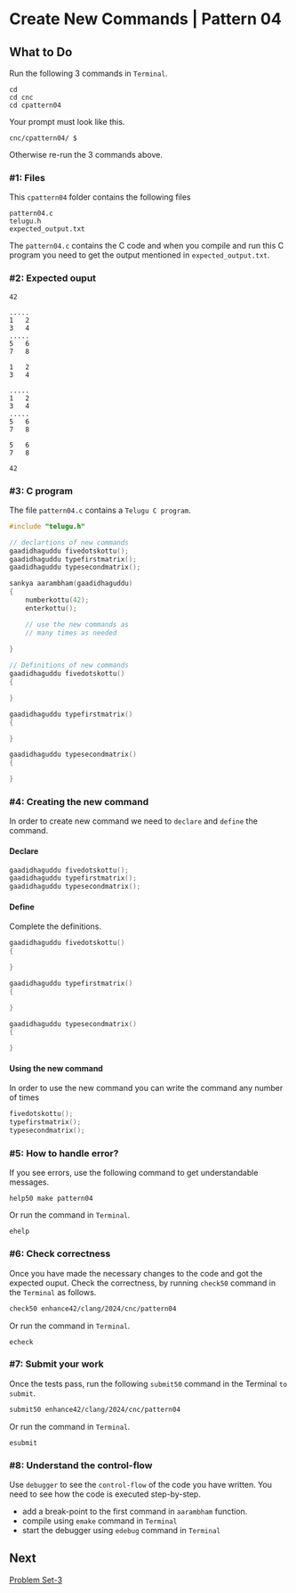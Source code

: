 Create New Commands | Pattern 04
================================

What to Do
----------
Run the following 3 commands in `Terminal`.

    cd
    cd cnc
    cd cpattern04

Your prompt must look like this.

    cnc/cpattern04/ $

Otherwise re-run the 3 commands above.


### #1: Files
This `cpattern04` folder contains the following files
```
pattern04.c
telugu.h
expected_output.txt
```
The `pattern04.c` contains the C code and when you compile and run this C program you need to get the output mentioned in `expected_output.txt`.

### #2: Expected ouput

```
42

.....
1   2
3   4
.....
5   6
7   8

1   2
3   4

.....
1   2
3   4
.....
5   6
7   8

5   6
7   8

42

```

### #3: C program
The file `pattern04.c` contains a `Telugu C program`.
```c
#include "telugu.h"

// declartions of new commands
gaadidhaguddu fivedotskottu();
gaadidhaguddu typefirstmatrix();
gaadidhaguddu typesecondmatrix();

sankya aarambham(gaadidhaguddu)
{
    numberkottu(42);
    enterkottu();

    // use the new commands as
    // many times as needed
    
}

// Definitions of new commands
gaadidhaguddu fivedotskottu()
{

}

gaadidhaguddu typefirstmatrix()
{

}

gaadidhaguddu typesecondmatrix()
{

}
```

### #4: Creating the new command
In order to create new command we need to `declare` and `define` the command.

#### Declare
```c
gaadidhaguddu fivedotskottu();
gaadidhaguddu typefirstmatrix();
gaadidhaguddu typesecondmatrix();
```

#### Define
Complete the definitions.
```c
gaadidhaguddu fivedotskottu()
{

}

gaadidhaguddu typefirstmatrix()
{

}

gaadidhaguddu typesecondmatrix()
{

}
```

#### Using the new command
In order to use the new command you can write the command any number of times
```c
fivedotskottu();
typefirstmatrix();
typesecondmatrix();
```

### #5: How to handle error?
If you see errors, use the following command to get understandable messages. 
```
help50 make pattern04
```
Or run the command in `Terminal`.
```
ehelp
```

### #6: Check correctness
Once you have made the necessary changes to the code and got the expected ouput. Check the correctness, by running `check50` command in the `Terminal` as follows.  
```bash
check50 enhance42/clang/2024/cnc/pattern04
```
Or run the command in `Terminal`.
```
echeck
```

### #7: Submit your work
Once the tests pass, run the following `submit50` command in the Terminal `to submit`.
```bash
submit50 enhance42/clang/2024/cnc/pattern04
```
Or run the command in `Terminal`.
```
esubmit
```

### #8: Understand the control-flow
Use `debugger` to see the `control-flow` of the code you have written. You need to see how the code is executed step-by-step.
+ add a break-point to the first command in `aarambham` function.
+ compile using `emake` command in `Terminal`
+ start the debugger using `edebug` command in `Terminal`

Next
----
[Problem Set-3](../../3/)
